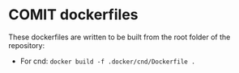 # COMIT dockerfiles

These dockerfiles are written to be built from the root folder of the repository:

- For cnd: `docker build -f .docker/cnd/Dockerfile .`
